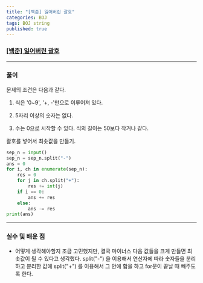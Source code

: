 ```yaml
---
title: "[백준] 잃어버린 괄호"
categories: BOJ
tags: BOJ string
published: true
---
```


### [[백준] 잃어버린 괄호](https://www.acmicpc.net/problem/1541)

---

### 풀이

문제의 조건은 다음과 같다.

1. 식은 '0~9', '+, -'만으로 이루어져 있다.

2. 5자리 이상의 숫자는 없다.

3. 수는 0으로 시작할 수 있다. 식의 길이는 50보다 작거나 같다. 

괄호를 넣어서 최솟값을 만들기.

```python
sep_n = input()
sep_n = sep_n.split("-")
ans = 0
for i, ch in enumerate(sep_n):
    res = 0
    for j in ch.split("+"):
        res += int(j)
    if i == 0:
        ans += res
    else:
        ans -= res
print(ans)
```

---

### 실수 및 배운 점

- 어떻게 생각해야할지 조금 고민했지만, 결국 마이너스 다음 값들을 크게 만들면 최솟값이 될 수 있다고 생각했다. split("-") 을 이용해서 연산자에 따라 숫자들을 분리하고 분리한 값에 split("+") 를 이용해서 그 안에 합을 하고 for문이 끝날 때 빼주도록 한다.  